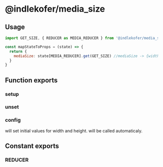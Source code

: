 # @indlekofer/media_size

## Usage

```js
import GET_SIZE, { REDUCER as MEDIA_REDUCER } from '@indlekofer/media_size';

const mapStateToProps = (state) => {
  return {
    mediaSize: state[MEDIA_REDUCER].get(GET_SIZE) //mediaSize -> {width: 100, height: 100}
  }
}

```

## Function exports

### setup

### unset

### config

will set initial values for width and height. will be called automaticaly.

## Constant exports

### REDUCER
